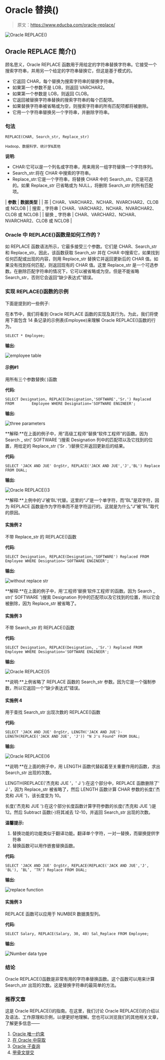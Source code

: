 # Oracle 替换()

> 原文：<https://www.educba.com/oracle-replace/>

![Oracle REPLACE()](img/94bfa1b10af4d529452d265626da94b6.png)



## Oracle REPLACE 简介()

顾名思义，Oracle REPLACE 函数用于用给定的字符串替换字符串。它接受一个搜索字符串，并用另一个给定的字符串替换它，但这是基于模式的。

*   它返回 CHAR，每个替换为搜索字符串的替换字符串。
*   如果第一个参数不是 LOB，则返回 VARCHAR2。
*   如果第一个参数是 LOB，则返回 CLOB。
*   它返回被替换字符串替换的搜索字符串的每个匹配项。
*   如果替换字符串被省略或为空，则搜索字符串的所有匹配项都将被删除。
*   它用一个字符串替换另一个字符串，并删除字符串。

### 句法

`REPLACE(CHAR, Search_str, Replace_str)`

<small>Hadoop、数据科学、统计学&其他</small>

**说明:**

*   CHAR:它可以是一个列名或字符串，用来用另一组字符替换一个字符序列。
*   Search_str:将在 CHAR 中搜索的字符串。
*   Replace_str:它是一个字符串，将替换 CHAR 中的 Search_str。它是可选的。如果 Replace_str 已省略或为 NULL，将删除 Search_str 的所有匹配项。

| **参数** | **数据类型** |
| 茶 | CHAR、VARCHAR2、NCHAR、NVARCHAR2、CLOB 或 NCLOB |
| 搜索 _ 字符串 | CHAR、VARCHAR2、NCHAR、NVARCHAR2、CLOB 或 NCLOB |
| 替换 _ 字符串 | CHAR、VARCHAR2、NCHAR、NVARCHAR2、CLOB 或 NCLOB |

### Oracle 中 REPLACE()函数是如何工作的？

如 REPLACE 函数语法所示，它最多接受三个参数。它们是 CHAR、Search_str 和 Replace_str。因此，该函数获取 Search_str 并在 CHAR 中搜索它，如果找到任何匹配或出现的内容，则用 Replace_str 替换它并返回更新后的 CHAR 值。如果没有找到任何匹配，则返回现有的 CHAR 值。这里 Replace_str 是一个可选参数。在删除匹配字符串的情况下，它可以被省略或为空。但是不能省略 Search_str，否则它会返回“缺少表达式”错误。

### 实现 REPLACE()函数的示例

下面是提到的一些例子:

在本节中，我们将看到 Oracle REPLACE 函数的实现及其行为。为此，我们将使用下面包含 14 条记录的示例表(Employee)来理解 Oracle REPLACE()函数的行为。

`SELECT * Employee;`

**输出:**

![employee table](img/0d0f714c76a9e9ded77857fb4acb03b7.png)



#### 示例#1

用所有三个参数替换( )函数

**代码:**

`SELECT Designation, REPLACE(Designation,'SOFTWARE','Sr.') Replaced FROM        Employee WHERE Designation='SOFTWARE ENGINEER';`

**输出:**

![three parameters](img/faa2a6aef46f60a99046394e82cd6f66.png)



**解释:**在上面的例子中，用“高级工程师”替换“软件工程师”的函数。因为 Search _ str(' SOFTWARE ')搜索 Designation 列中的匹配项以及它找到的位置，用给定的 Replace_str ('Sr . ')替换它并返回更新后的结果。

**代码:**

`SELECT 'JACK AND JUE' OrgStr, REPLACE('JACK AND JUE','J','BL') Replace FROM DUAL;`

**输出:**

![Oracle REPLACE()3](img/93feac03d0eecbb597a8ea3d48bab6a8.png)



**解释:**上例中的‘J’被‘BL’代替。这里的“J”是一个单字符，而“BL”是双字符，因为 REPLACE 函数是作为字符串而不是字符运行的。这就是为什么“J”被“BL”取代的原因。

#### 实施例 2

不带 Replace_str 的 REPLACE()函数

**代码:**

`SELECT Designation, REPLACE(Designation,'SOFTWARE') Replaced FROM Employee WHERE Designation='SOFTWARE ENGINEER';`

**输出:**

![without replace str](img/5aa7143902543b15c366d3ebae742379.png)



**解释:**在上面的例子中，用‘工程师’替换‘软件工程师’的函数。因为 Search _ str(' SOFTWARE ')搜索 Designation 列中的匹配项以及它找到的位置，所以它会被删除，因为 Replace_str 被省略了。

#### 实施例 3

不带 Search_str 的 REPLACE()函数

**代码:**

`SELECT Designation, REPLACE(Designation, ,'Sr.') Replaced FROM Employee WHERE Designation='SOFTWARE ENGINEER';`

**输出:**

![Oracle REPLACE()5](img/8f0c2cba309cb05cebd972bbb4c613c9.png)



**说明:**上例省略了 REPLACE 函数的 Search_str 参数。因为它是一个强制参数，所以它返回一个“缺少表达式”错误。

#### 实施例 4

用于查找 Search_str 出现次数的 REPLACE()函数

**代码:**

`SELECT 'JACK AND JUE' OrgStr, LENGTH('JACK AND JUE')-LENGTH(REPLACE('JACK AND JUE', 'J')) "N J's Found" FROM DUAL;`

**输出:**

![Oracle REPLACE()6](img/e6783823513cb7d1e6bd887a1d82924c.png)



**说明:**在上面的例子中，用 LENGTH 函数代替起着至关重要作用的函数，求出 Search_str 出现的次数。

LENGTH(REPLACE('杰克和 JUE '，' J '):在这个部分中，REPLACE 函数删除了' J '，因为 Replace_str 被省略了，然后 LENGTH 函数计算 CHAR 参数的长度('杰克和 JUE ')，该长度变为 10。

长度('杰克和 JUE '):在这个部分长度函数计算字符参数的长度('杰克和 JUE ')是 12。然后 Subtract 函数(-)将其减去 12-10，并返回 Search_str 出现的次数。

**温馨提示:**

1.  替换功能的功能类似于翻译功能。翻译单个字符，一对一替换，而替换提供字符串
2.  替换函数可以用作嵌套替换函数。

**代码:**

`SELECT 'JACK AND JUE' OrgStr, REPLACE(REPLACE('JACK AND JUE','J', 'BL'), ’BL’, ’TR’) Replace FROM DUAL;`

**输出:**

![replace function](img/4fa442f602ff5c3313b06acc8f2bb478.png)



#### 实施例 3

REPLACE 函数可以应用于 NUMBER 数据类型列。

**代码:**

`SELECT Salary, REPLACE(Salary, 30, 40) Sal_Replace FROM Employee;`

**输出:**

![Number data type](img/5c551bb1017caf888002ac9909b498bb.png)



### 结论

Oracle REPLACE()函数是非常有用的字符串替换函数。这个函数可以用来计算 Search_str 出现的次数。这是替换字符串的最简单的方法。

### 推荐文章

这是 Oracle REPLACE()的指南。在这里，我们讨论 Oracle REPLACE()的介绍以及语法、工作原理和示例，以便更好地理解。您也可以浏览我们的其他相关文章，了解更多信息——

1.  [Oracle 唯一约束](https://www.educba.com/oracle-unique-constraint/)
2.  [在 Oracle 中获取](https://www.educba.com/fetch-in-oracle/)
3.  [Oracle 子查询](https://www.educba.com/oracle-subquery/)
4.  [甲骨文提交](https://www.educba.com/oracle-commit/)





